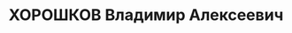 ---
title: ХОРОШКОВ Владимир Алексеевич
description: 'Род. в 1893, г. Москва, русский, б/п. Проживал: Карелия, Ругозерский
  р-н, Ругозерский с/с, Ругозеро. Инженер

  Арестован 24.07.1937. Обв. по ст. 58-7-10-11. Приговор: ВК ВС СССР, 03.12.1937 –
  ВМН. Расстрелян 03.12.1937, Ленинград, Левашовская пустошь.

  Реабилитирован ВК ВС СССР 10.10.1956'
---